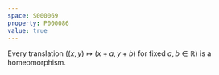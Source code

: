 ```yaml
---
space: S000069
property: P000086
value: true
---
```


Every translation ($(x,y)\mapsto (x+a,y+b)$ for fixed $a,b\in\mathbb R$) is a homeomorphism.
